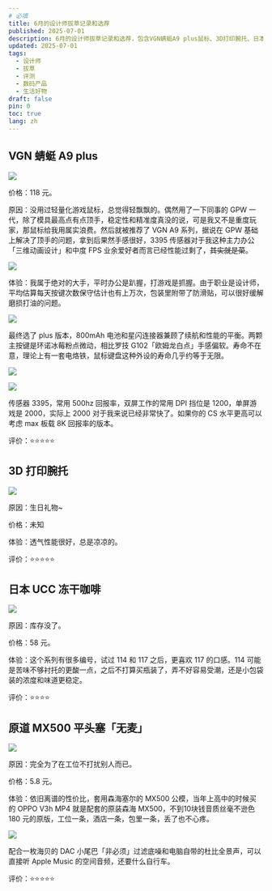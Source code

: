 ```yaml
---
# 必填
title: 6月的设计师拔草记录和选荐
published: 2025-07-01
description: 6月的设计师拔草记录和选荐，包含VGN蜻蜓A9 plus鼠标、3D打印腕托、日本UCC冻干咖啡、原道MX500平头塞等产品的使用体验和评价。
updated: 2025-07-01
tags:
  - 设计师
  - 拔草
  - 评测
  - 数码产品
  - 生活好物
draft: false
pin: 0
toc: true
lang: zh
---
```


## VGN 蜻蜓 A9 plus

![](./_images/6月的设计师拔草记录和选荐-1754468545117.webp)

价格：118 元。

原因：没用过轻量化游戏鼠标，总觉得轻飘飘的。偶然用了一下同事的 GPW 一代，除了模具最高点有点顶手，稳定性和精准度真没的说，可是我又不是重度玩家，那鼠标给我用属实浪费。然后就被推荐了 VGN A9 系列，据说在 GPW 基础上解决了顶手的问题，拿到后果然手感很好，3395 传感器对于我这种主力办公「三维动画设计」和中度 FPS 业余爱好者而言已经性能过剩了，~~其实就是菜~~。

![](./_images/6月的设计师拔草记录和选荐-1754468592860.webp)

体验：我属于绝对的大手，平时办公是趴握，打游戏是抓握。由于职业是设计师，平均估算每天按键次数保守估计也有上万次，包装里附带了防滑贴，可以很好缓解磨损打油的问题。

![](./_images/6月的设计师拔草记录和选荐-1754468644156.webp)

最终选了 plus 版本，800mAh 电池和星闪连接器兼顾了续航和性能的平衡。两颗主按键是环诺冰莓粉点微动，相比罗技 G102「欧姆龙白点」手感偏软。寿命不在意，理论上有一套电烙铁，鼠标键盘这种外设的寿命几乎约等于无限。

![](./_images/6月的设计师拔草记录和选荐-1754468678442.webp)

![](./_images/6月的设计师拔草记录和选荐-1754468696023.webp)

传感器 3395，常用 500hz 回报率，双屏工作的常用 DPI 挡位是 1200，单屏游戏是 2000，实际上 2000 对于我来说已经非常快了。如果你的 CS 水平更高可以考虑 max 板载 8K 回报率的版本。

评价：⭐⭐⭐⭐⭐

## 3D 打印腕托

![](./_images/6月的设计师拔草记录和选荐-1754468712539.webp)

原因：生日礼物~

价格：未知

体验：透气性能很好，总是凉凉的。

评价：⭐⭐⭐⭐⭐

## 日本 UCC 冻干咖啡

![](./_images/6月的设计师拔草记录和选荐-1754468788759.webp)

原因：库存没了。

价格：58 元。

体验：这个系列有很多编号，试过 114 和 117 之后，更喜欢 117 的口感。114 可能是苦味不够衬托的更酸一点，之后不打算买瓶装了，弄不好容易受潮，还是小包袋装的浓度和味道更稳定。

评价：⭐⭐⭐⭐

## 原道 MX500 平头塞「无麦」

![](./_images/6月的设计师拔草记录和选荐-1754468807189.webp)

原因：完全为了在工位不打扰别人而已。

价格：5.8 元。

体验：依旧离谱的性价比，套用森海塞尔的 MX500 公模，当年上高中的时候买的 OPPO V3h MP4 就是配套的原装森海 MX500，不到10块钱音质丝毫不逊色 180 元的原版，工位一条，酒店一条，包里一条，丢了也不心疼。

![](./_images/6月的设计师拔草记录和选荐-1754468831511.webp)

配合一枚海贝的 DAC 小尾巴「非必须」过滤底噪和电脑自带的杜比全景声，可以直接听 Apple Music 的空间音频，还要什么自行车。

评价：⭐⭐⭐⭐⭐

